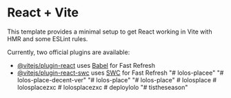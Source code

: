 # React + Vite

This template provides a minimal setup to get React working in Vite with HMR and some ESLint rules.

Currently, two official plugins are available:

- [@vitejs/plugin-react](https://github.com/vitejs/vite-plugin-react/blob/main/packages/plugin-react/README.md) uses [Babel](https://babeljs.io/) for Fast Refresh
- [@vitejs/plugin-react-swc](https://github.com/vitejs/vite-plugin-react-swc) uses [SWC](https://swc.rs/) for Fast Refresh
"# lolos-placee" 
"# lolos-place-decent-ver" 
"# lolos-place" 
"# lolos-place" 
#   l o l o s p l a c e  
 #   l o l o s p l a c e z x c  
 #   l o l o s p l a c e z x c  
 # deploylolo
"# tistheseason" 
